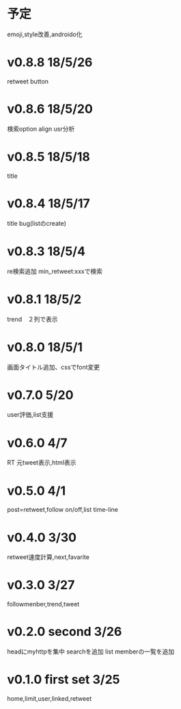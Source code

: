 # 予定
emoji,style改善,androido化

# v0.8.8 18/5/26
retweet button
# v0.8.6 18/5/20
検索option align usr分析
# v0.8.5 18/5/18
title 
# v0.8.4 18/5/17
title bug(listのcreate)
# v0.8.3 18/5/4
re検索追加 min_retweet:xxxで検索
# v0.8.1 18/5/2
trend　２列で表示
# v0.8.0 18/5/1
画面タイトル追加、cssでfont変更
# v0.7.0 5/20
user評価,list支援
# v0.6.0 4/7
RT 元tweet表示,html表示
# v0.5.0 4/1
post=retweet,follow on/off,list time-line
# v0.4.0 3/30
retweet速度計算,next,favarite
# v0.3.0 3/27
followmenber,trend,tweet 
# v0.2.0  second 3/26
headにmyhttpを集中
searchを追加
list memberの一覧を追加
# v0.1.0  first set 3/25
 home,limit,user,linked,retweet